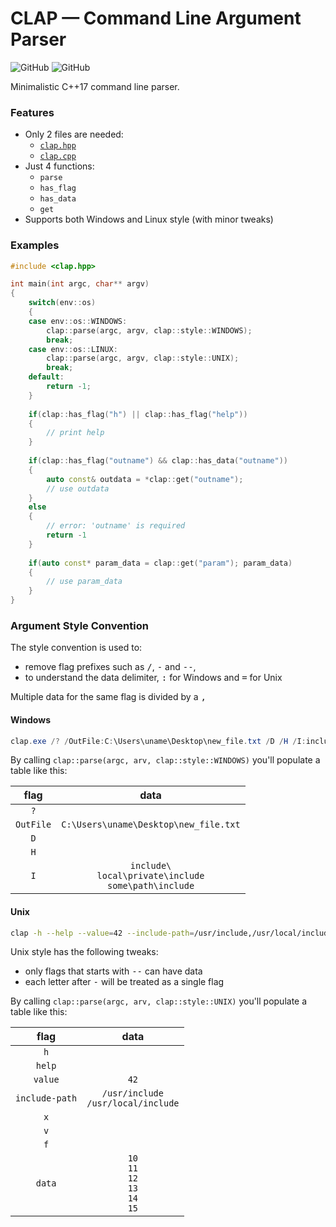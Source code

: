 # CLAP — Command Line Argument Parser

![GitHub](https://img.shields.io/badge/Language-C%2B%2B17-blue.svg)
![GitHub](https://img.shields.io/badge/License-MIT-brightgreen.svg)

Minimalistic C++17 command line parser.

### Features

- Only 2 files are needed:
  - [`clap.hpp`](clap.hpp)
  - [`clap.cpp`](clap.cpp)
- Just 4 functions:
  -  `parse`
  -  `has_flag`
  -  `has_data`
  -  `get`
- Supports both Windows and Linux style (with minor tweaks)

### Examples

```cpp
#include <clap.hpp>

int main(int argc, char** argv)
{
    switch(env::os)
    {
    case env::os::WINDOWS:
        clap::parse(argc, argv, clap::style::WINDOWS);
        break;
    case env::os::LINUX:
        clap::parse(argc, argv, clap::style::UNIX);
        break;
    default:
        return -1;
    }
    
    if(clap::has_flag("h") || clap::has_flag("help"))
    {
        // print help
    }
    
    if(clap::has_flag("outname") && clap::has_data("outname"))
    {
        auto const& outdata = *clap::get("outname");
        // use outdata
    }
    else
    {
        // error: 'outname' is required
        return -1
    }
    
    if(auto const* param_data = clap::get("param"); param_data)
    {
        // use param_data
    }
}
```

### Argument Style Convention

The style convention is used to:
- remove flag prefixes such as <kbd>/</kbd>, <kbd>-</kbd> and <kbd>--</kbd>,
- to understand the data delimiter, <kbd>:</kbd> for Windows and <kbd>=</kbd> for Unix

Multiple data for the same flag is divided by a <kbd>,</kbd>

#### Windows

```powershell
clap.exe /? /OutFile:C:\Users\uname\Desktop\new_file.txt /D /H /I:include\,local\private\include,some\path\include
```

By calling `clap::parse(argc, arv, clap::style::WINDOWS)` you'll populate a table like this:

| flag | data |
|:----:|:----:|
|  `?`   |      |
|  `OutFile` | `C:\Users\uname\Desktop\new_file.txt` |
|  `D`   |      |
|  `H`   |      |
|  `I`   | `include\`<br>`local\private\include`<br>`some\path\include` |

#### Unix

```bash
clap -h --help --value=42 --include-path=/usr/include,/usr/local/include -xvf --data=10,11,12,13,14,15
```

Unix style has the following tweaks:
- only flags that starts with <kbd>--</kbd> can have data
- each letter after <kbd>-</kbd> will be treated as a single flag

By calling `clap::parse(argc, arv, clap::style::UNIX)` you'll populate a table like this:

| flag | data |
|:----:|:----:|
| `h` |  |
| `help` |  |
| `value` | `42` |
| `include-path` | `/usr/include`<br>`/usr/local/include` |
| `x` |  |
| `v` |  |
| `f` |  |
| `data` | `10`<br>`11`<br>`12`<br>`13`<br>`14`<br>`15` |